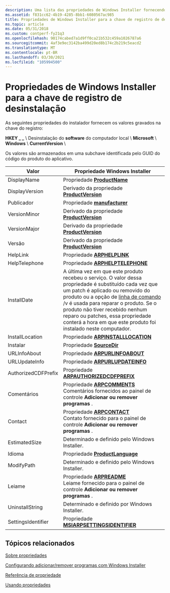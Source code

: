 ```yaml
---
description: Uma lista das propriedades de Windows Installer fornecendo valores gravados na chave de registro de desinstalação.
ms.assetid: f831cc62-4b19-4285-8bb1-6080567ac985
title: Propriedades de Windows Installer para a chave de registro de desinstalação
ms.topic: article
ms.date: 05/31/2018
ms.custom: contperf-fy21q3
ms.openlocfilehash: 90174cabed7a1d9ff0ca21b532c459a1026787a6
ms.sourcegitcommit: 4af3e9ec3142ba499d20ed8b174c2b219c5eacd2
ms.translationtype: MT
ms.contentlocale: pt-BR
ms.lasthandoff: 03/30/2021
ms.locfileid: "105994500"
---
```

# <a name="windows-installer-properties-for-the-uninstall-registry-key"></a>Propriedades de Windows Installer para a chave de registro de desinstalação

As seguintes propriedades do instalador fornecem os valores gravados na chave do registro:

**HKEY \_ \_** \\ Desinstalação do **software** do computador local \\ **Microsoft** \\ **Windows** \\ **CurrentVersion** \\ 

Os valores são armazenados em uma subchave identificada pelo GUID do código do produto do aplicativo.



| Valor               | Propriedade Windows Installer                                                                                                                                                                                                                                                                                                                                           |
|---------------------|----------------------------------------------------------------------------------------------------------------------------------------------------------------------------------------------------------------------------------------------------------------------------------------------------------------------------------------------------------------------|
| DisplayName         | Propriedade [**ProductName**](productname.md)                                                                                                                                                                                                                                                                                                                          |
| DisplayVersion      | Derivado da propriedade [**ProductVersion**](productversion.md)                                                                                                                                                                                                                                                                                                       |
| Publicador           | Propriedade [**manufacturer**](manufacturer.md)                                                                                                                                                                                                                                                                                                                        |
| VersionMinor        | Derivado da propriedade [**ProductVersion**](productversion.md)                                                                                                                                                                                                                                                                                                       |
| VersionMajor        | Derivado da propriedade [**ProductVersion**](productversion.md)                                                                                                                                                                                                                                                                                                       |
| Versão             | Derivado da propriedade [**ProductVersion**](productversion.md)                                                                                                                                                                                                                                                                                                       |
| HelpLink            | Propriedade [**ARPHELPLINK**](arphelplink.md)                                                                                                                                                                                                                                                                                                                          |
| HelpTelephone       | Propriedade [**ARPHELPTELEPHONE**](arphelptelephone.md)                                                                                                                                                                                                                                                                                                                |
| InstallDate         | A última vez em que este produto recebeu o serviço. O valor dessa propriedade é substituído cada vez que um patch é aplicado ou removido do produto ou a opção de [linha de comando](command-line-options.md) /v é usada para reparar o produto. Se o produto não tiver recebido nenhum reparo ou patches, essa propriedade conterá a hora em que este produto foi instalado neste computador. |
| InstallLocation     | Propriedade [**ARPINSTALLLOCATION**](arpinstalllocation.md)                                                                                                                                                                                                                                                                                                            |
| Instalar       | Propriedade [**SourceDir**](sourcedir.md)                                                                                                                                                                                                                                                                                                                              |
| URLInfoAbout        | Propriedade [**ARPURLINFOABOUT**](arpurlinfoabout.md)                                                                                                                                                                                                                                                                                                                  |
| URLUpdateInfo       | Propriedade [**ARPURLUPDATEINFO**](arpurlupdateinfo.md)                                                                                                                                                                                                                                                                                                                |
| AuthorizedCDFPrefix | Propriedade [**ARPAUTHORIZEDCDFPREFIX**](arpauthorizedcdfprefix.md)                                                                                                                                                                                                                                                                                                    |
| Comentários            | Propriedade [**ARPCOMMENTS**](arpcomments.md) <br/> Comentários fornecidos ao painel de controle **Adicionar ou remover programas** .<br/>                                                                                                                                                                                                                                |
| Contact             | Propriedade [**ARPCONTACT**](arpcontact.md) <br/> Contato fornecido para o painel de controle **Adicionar ou remover programas** .<br/>                                                                                                                                                                                                                                   |
| EstimatedSize       | Determinado e definido pelo Windows Installer.                                                                                                                                                                                                                                                                                                                         |
| Idioma            | Propriedade [**ProductLanguage**](productlanguage.md)                                                                                                                                                                                                                                                                                                                  |
| ModifyPath          | Determinado e definido pelo Windows Installer.                                                                                                                                                                                                                                                                                                                         |
| Leiame              | Propriedade [**ARPREADME**](arpreadme.md) <br/> Leiame fornecido para o painel de controle **Adicionar ou remover programas** .<br/>                                                                                                                                                                                                                                      |
| UninstallString     | Determinado e definido por Windows Installer.                                                                                                                                                                                                                                                                                                                             |
| SettingsIdentifier  | Propriedade [**MSIARPSETTINGSIDENTIFIER**](msiarpsettingsidentifier.md)                                                                                                                                                                                                                                                                                                |



 

## <a name="related-topics"></a>Tópicos relacionados

<dl> <dt>

[Sobre propriedades](about-properties.md)
</dt> <dt>

[Configurando adicionar/remover programas com Windows Installer](configuring-add-remove-programs-with-windows-installer.md)
</dt> <dt>

[Referência de propriedade](property-reference.md)
</dt> <dt>

[Usando propriedades](using-properties.md)
</dt> </dl>

 

 




